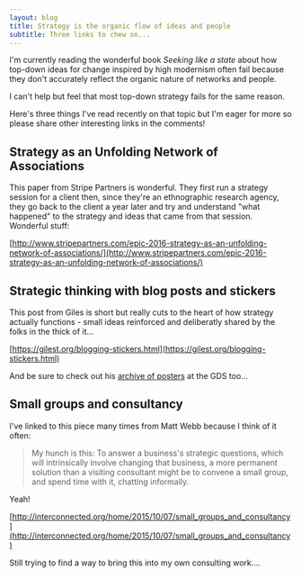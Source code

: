 ```yaml
---
layout: blog
title: Strategy is the organic flow of ideas and people
subtitle: Three links to chew on...
---
```


I'm currently reading the wonderful book *Seeking like a state* about how top-down ideas for change inspired by high modernism often fail because they don't accurately reflect the organic nature of networks and people.

I can't help but feel that most top-down strategy fails for the same reason.

Here's three things I've read recently on that topic but I'm eager for more so please share other interesting links in the comments!

## Strategy as an Unfolding Network of Associations

This paper from Stripe Partners is wonderful. They first run a strategy session for a client then, since they're an ethnographic research agency, they go back to the client a year later and try and understand "what happened" to the strategy and ideas that came from that session. Wonderful stuff:

[http://www.stripepartners.com/epic-2016-strategy-as-an-unfolding-network-of-associations/](http://www.stripepartners.com/epic-2016-strategy-as-an-unfolding-network-of-associations/)

## Strategic thinking with blog posts and stickers

This post from Giles is short but really cuts to the heart of how strategy actually functions - small ideas reinforced and deliberatly shared by the folks in the thick of it...

[https://gilest.org/blogging-stickers.html](https://gilest.org/blogging-stickers.html)

And be sure to check out his [archive of posters](https://gilest.org/posters.html) at the GDS too...

## Small groups and consultancy

I've linked to this piece many times from Matt Webb because I think of it often:

> My hunch is this: To answer a business's strategic questions, which will intrinsically involve changing that business, a more permanent solution than a visiting consultant might be to convene a small group, and spend time with it, chatting informally.

Yeah!

[http://interconnected.org/home/2015/10/07/small_groups_and_consultancy](http://interconnected.org/home/2015/10/07/small_groups_and_consultancy)

Still trying to find a way to bring this into my own consulting work....




